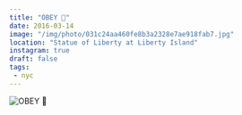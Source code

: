 ```yaml
---
title: "OBEY 🗽"
date: 2016-03-14
image: "/img/photo/031c24aa460fe8b3a2328e7ae918fab7.jpg"
location: "Statue of Liberty at Liberty Island"
instagram: true
draft: false
tags:
 - nyc
---
```


![OBEY 🗽](/img/photo/031c24aa460fe8b3a2328e7ae918fab7.jpg)
